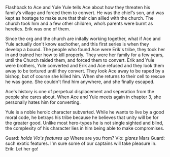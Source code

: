Flashback to Ace and Yule
Yule tells Ace about how they threaten his family’s village and forced them to convert.
He was the chief’s son, and was kept as hostage to make sure that their clan allied with the church.
The church took him and a few other children, who’s parents were burnt as heretics. Erik was one of them.

Since the org and the church are initally working together, what if Ace and Yule actually don't know eachother, and this first series is when they develop a bound. The people who found Ace were Erik's tribe, they took her in and trained her how to kill properly. They were her family for a few years, until the Church raided them, and forced them to convert. Erik and Yule were brothers, Yule converted and Erik and Ace refused and they look them away to be tortured until they convert. They look Ace away to be raped by a bishop, but of course she killed him. When she returns to their cell to rescue he was gone. She couldn't find him anywhere, and she finally escaped.

Ace's history is one of perpetual displacement and seperation from the people she cares about. When Ace and Yule meets again in chapter 3, she personally hates him for converting.

Yule is a noble heroic character subverted. While he wants to live by a good moral code, he betrays his tribe because he believes that unity will be for the greater good. Unlike most hero-types he is not single sighted and blind, the complexity of his character lies in him being able to make compromises.

Guard: *holds Vio's features up* Where are you from?
Vio: *glares* Mars
Guard: such exotic features. I'm sure some of our captains will take pleasure in.
Erik: Let her go!
